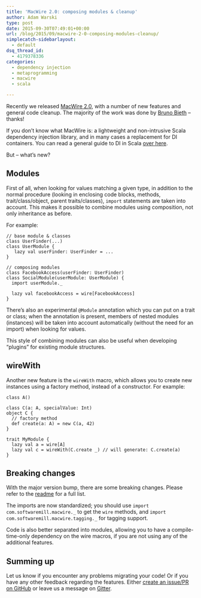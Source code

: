 ```yaml
---
title: 'MacWire 2.0: composing modules & cleanup'
author: Adam Warski
type: post
date: 2015-09-30T07:49:01+00:00
url: /blog/2015/09/macwire-2-0-composing-modules-cleanup/
simplecatch-sidebarlayout:
  - default
dsq_thread_id:
  - 4179378336
categories:
  - dependency injection
  - metaprogramming
  - macwire
  - scala

---
```

Recently we released [MacWire 2.0][1], with a number of new features and general code cleanup. The majority of the work was done by [Bruno Bieth][2] &#8211; thanks!

If you don’t know what MacWire is: a lightweight and non-intrusive Scala dependency injection library, and in many cases a replacement for DI containers. You can read a general guide to DI in Scala [over here][3].

But &#8211; what’s new?

## Modules

First of all, when looking for values matching a given type, in addition to the normal procedure (looking in enclosing code blocks, methods, trait/class/object, parent traits/classes), `import` statements are taken into account. This makes it possible to combine modules using composition, not only inheritance as before.

For example:

<pre><code class="scala">// base module & classes
class UserFinder(...)
class UserModule {
   lazy val userFinder: UserFinder = ...
}

// composing modules
class FacebookAccess(userFinder: UserFinder)
class SocialModule(userModule: UserModule) {
  import userModule._

  lazy val facebookAccess = wire[FacebookAccess]
}
</code></pre>

There’s also an experimental `@Module` annotation which you can put on a trait or class; when the annotation is present, members of nested modules (instances) will be taken into account automatically (without the need for an import) when looking for values.

This style of combining modules can also be useful when developing “plugins” for existing module structures.

## wireWith

Another new feature is the `wireWith` macro, which allows you to create new instances using a factory method, instead of a constructor. For example:

<pre><code class="scala">class A()

class C(a: A, specialValue: Int)
object C {
  // factory method
  def create(a: A) = new C(a, 42)
}

trait MyModule {
  lazy val a = wire[A]
  lazy val c = wireWith(C.create _) // will generate: C.create(a)
}
</code></pre>

## Breaking changes

With the major version bump, there are some breaking changes. Please refer to the [readme][4] for a full list.

The imports are now standardized; you should use `import com.softwaremill.macwire._` to get the `wire` methods, and `import com.softwaremill.macwire.tagging._` for tagging support.

Code is also better separated into modules, allowing you to have a compile-time-only dependency on the wire macros, if you are not using any of the additional features.

## Summing up

Let us know if you encounter any problems migrating your code! Or if you have any other feedback regarding the features. Either [create an issue/PR on GitHub][1] or leave us a message on [Gitter][5].

 [1]: https://github.com/adamw/macwire
 [2]: https://github.com/backuitist
 [3]: http://di-in-scala.github.io
 [4]: https://github.com/adamw/macwire#migrating
 [5]: https://gitter.im/adamw/macwire
